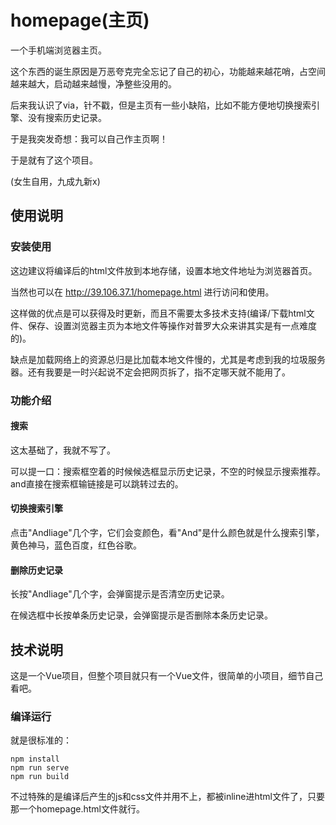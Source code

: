 # homepage(主页)

一个手机端浏览器主页。  

这个东西的诞生原因是万恶夸克完全忘记了自己的初心，功能越来越花哨，占空间越来越大，启动越来越慢，净整些没用的。  

后来我认识了via，针不戳，但是主页有一些小缺陷，比如不能方便地切换搜索引擎、没有搜索历史记录。  

于是我突发奇想：我可以自己作主页啊！

于是就有了这个项目。

(女生自用，九成九新x)

## 使用说明

### 安装使用

这边建议将编译后的html文件放到本地存储，设置本地文件地址为浏览器首页。  

当然也可以在 http://39.106.37.1/homepage.html 进行访问和使用。  

这样做的优点是可以获得及时更新，而且不需要太多技术支持(编译/下载html文件、保存、设置浏览器主页为本地文件等操作对普罗大众来讲其实是有一点难度的)。  

缺点是加载网络上的资源总归是比加载本地文件慢的，尤其是考虑到我的垃圾服务器。还有我要是一时兴起说不定会把网页拆了，指不定哪天就不能用了。

### 功能介绍

#### 搜索

这太基础了，我就不写了。  

可以提一口：搜索框空着的时候候选框显示历史记录，不空的时候显示搜索推荐。and直接在搜索框输链接是可以跳转过去的。

#### 切换搜索引擎

点击"Andliage"几个字，它们会变颜色，看"And"是什么颜色就是什么搜索引擎，黄色神马，蓝色百度，红色谷歌。

#### 删除历史记录

长按"Andliage"几个字，会弹窗提示是否清空历史记录。  

在候选框中长按单条历史记录，会弹窗提示是否删除本条历史记录。

## 技术说明

这是一个Vue项目，但整个项目就只有一个Vue文件，很简单的小项目，细节自己看吧。

### 编译运行

就是很标准的：
```
npm install
npm run serve
npm run build
```
不过特殊的是编译后产生的js和css文件并用不上，都被inline进html文件了，只要那一个homepage.html文件就行。
